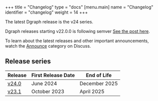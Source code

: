+++
title = "Changelog"
type = "docs"
[menu.main]
  name = "Changelog"
  identifier = "changelog"
  weight = 14
+++

The latest Dgraph release is the v24 series.

Dgraph releases starting v22.0.0 is following semver
[See the post here](https://discuss.dgraph.io/t/dgraph-v22-0-0-rc1-20221003-release-candidate/).

To learn about the latest releases and other important announcements, watch the
[Announce][] category on Discuss.

[Announce]: https://discuss.dgraph.io/c/announce

## Release series

 Release               | First Release Date | End of Life
-----------------------|--------------------|--------------
 [v24.0][]             | June 2024          | December 2025
 [v23.1][]             | October 2023       | April 2025


[v24.0]: https://discuss.dgraph.io/t/dgraph-release-v24-0-0-is-now-available/19346
[v23.1]: https://discuss.dgraph.io/t/dgraph-23-1-0-is-generally-available-on-dgraph-cloud-dockerhub-and-github/18980

